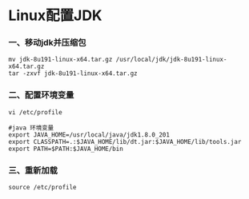 # Linux配置JDK

### 一、移动jdk并压缩包
	
	mv jdk-8u191-linux-x64.tar.gz /usr/local/jdk/jdk-8u191-linux-x64.tar.gz
	tar -zxvf jdk-8u191-linux-x64.tar.gz

### 二、配置环境变量

	vi /etc/profile
	
	#java 环境变量
	export JAVA_HOME=/usr/local/java/jdk1.8.0_201
	export CLASSPATH=.:$JAVA_HOME/lib/dt.jar:$JAVA_HOME/lib/tools.jar
	export PATH=$PATH:$JAVA_HOME/bin
	
### 三、重新加载
	
	source /etc/profile
